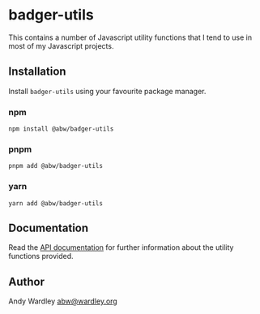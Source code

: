 # badger-utils

This contains a number of Javascript utility functions that
I tend to use in most of my Javascript projects.

## Installation

Install `badger-utils` using your favourite package manager.

### npm

    npm install @abw/badger-utils

### pnpm

    pnpm add @abw/badger-utils

### yarn

    yarn add @abw/badger-utils

## Documentation

Read the [API documentation](https://abw.github.io/badger-utils/docs/) for further information
about the utility functions provided.

## Author

Andy Wardley <abw@wardley.org>